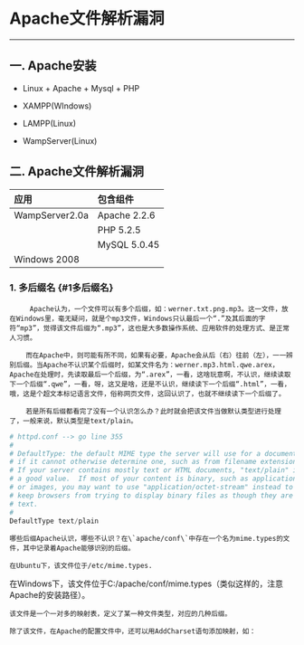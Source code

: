 # Apache文件解析漏洞

---

## 一. Apache安装

* Linux + Apache + Mysql + PHP

* XAMPP\(WIndows\)

* LAMPP\(Linux\)

* WampServer\(Linux\)

## 二. Apache文件解析漏洞

| 应用 | 包含组件 |
| :--- | :--- |
| WampServer2.0a | Apache 2.2.6 |
|  | PHP      5.2.5 |
|  | MySQL 5.0.45 |
| Windows 2008 |  |

### 1. 多后缀名 {#1多后缀名}

```
     Apache认为，一个文件可以有多个后缀，如：werner.txt.png.mp3。这一文件，放在Windows里，毫无疑问，就是个mp3文件，Windows只认最后一个“.”及其后面的字符“mp3”，觉得该文件后缀为“.mp3”，这也是大多数操作系统、应用软件的处理方式、是正常人习惯。

    而在Apache中，则可能有所不同，如果有必要，Apache会从后（右）往前（左），一一辨别后缀。当Apache不认识某个后缀时，如某文件名为：werner.mp3.html.qwe.arex，Apache在处理时，先读取最后一个后缀，为“.arex”，一看，这啥玩意啊，不认识，继续读取下一个后缀“.qwe”，一看，呀，这又是啥，还是不认识，继续读下一个后缀“.html”，一看，哦，这是个超文本标记语言文件，俗称网页文件，这回认识了，也就不继续读下一个后缀了。

    若是所有后缀都看完了没有一个认识怎么办？此时就会把该文件当做默认类型进行处理了，一般来说，默认类型是text/plain。
```

```py
# httpd.conf --> go line 355
#
# DefaultType: the default MIME type the server will use for a document
# if it cannot otherwise determine one, such as from filename extensions.
# If your server contains mostly text or HTML documents, "text/plain" is
# a good value.  If most of your content is binary, such as applications
# or images, you may want to use "application/octet-stream" instead to
# keep browsers from trying to display binary files as though they are
# text.
#
DefaultType text/plain
```

    哪些后缀Apache认识，哪些不认识？在\`apache/conf\`中存在一个名为mime.types的文件，其中记录着Apache能够识别的后缀。

    在Ubuntu下，该文件位于/etc/mime.types.

   在Windows下，该文件位于C:/apache/conf/mime.types（类似这样的，注意Apache的安装路径）。

    该文件是一个一对多的映射表，定义了某一种文件类型，对应的几种后缀。

    除了该文件，在Apache的配置文件中，还可以用AddCharset语句添加映射，如：



